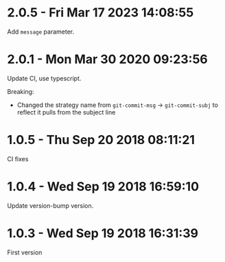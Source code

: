 # 2.0.5 - Fri Mar 17 2023 14:08:55

Add `message` parameter.

# 2.0.1 - Mon Mar 30 2020 09:23:56

Update CI, use typescript.

Breaking:

- Changed the strategy name from `git-commit-msg` -> `git-commit-subj` to reflect it pulls
  from the subject line

# 1.0.5 - Thu Sep 20 2018 08:11:21

CI fixes

# 1.0.4 - Wed Sep 19 2018 16:59:10

Update version-bump version.

# 1.0.3 - Wed Sep 19 2018 16:31:39

First version
